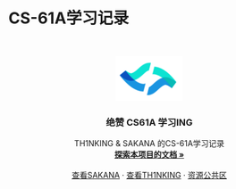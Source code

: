 # CS-61A学习记录

<!-- PROJECT SHIELDS -->

<!-- PROJECT LOGO -->
<br />

<p align="center">
  <a href="https://github.com/TH1NKING/cs61a-repository/">
    <img src="images/logo.png" alt="Logo" width="120" height="80">
  </a>

  <h3 align="center">绝赞 CS61A 学习ING</h3>
  <p align="center">
    TH1NKING & SAKANA 的CS-61A学习记录
    <br />
    <a href="https://github.com/TH1NKING/cs61a-repository"><strong>探索本项目的文档 »</strong></a>
    <br />
    <br />
    <a href="https://github.com/TH1NKING/cs61a-repository/tree/main/SAKANA">查看SAKANA</a>
    ·
    <a href="https://github.com/TH1NKING/cs61a-repository/tree/main/TH1NKING">查看TH1NKING</a>
    ·
    <a href="https://github.com/TH1NKING/cs61a-repository/tree/main/Public">资源公共区</a>
  </p>

</p>


